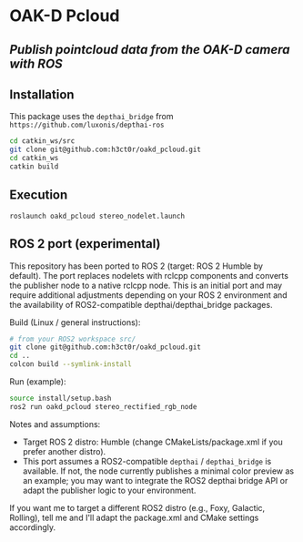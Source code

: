 # OAK-D Pcloud
## _Publish pointcloud data from the OAK-D camera with ROS_

## Installation

This package uses the `depthai_bridge` from `https://github.com/luxonis/depthai-ros`

```sh
cd catkin_ws/src
git clone git@github.com:h3ct0r/oakd_pcloud.git
cd catkin_ws
catkin build
```

## Execution

`roslaunch oakd_pcloud stereo_nodelet.launch`

## ROS 2 port (experimental)

This repository has been ported to ROS 2 (target: ROS 2 Humble by default). The port
replaces nodelets with rclcpp components and converts the publisher node to a
native rclcpp node. This is an initial port and may require additional
adjustments depending on your ROS 2 environment and the availability of
ROS2-compatible depthai/depthai_bridge packages.

Build (Linux / general instructions):

```bash
# from your ROS2 workspace src/
git clone git@github.com:h3ct0r/oakd_pcloud.git
cd ..
colcon build --symlink-install
```

Run (example):

```bash
source install/setup.bash
ros2 run oakd_pcloud stereo_rectified_rgb_node
```

Notes and assumptions:
- Target ROS 2 distro: Humble (change CMakeLists/package.xml if you prefer another distro).
- This port assumes a ROS2-compatible `depthai` / `depthai_bridge` is available. If not,
  the node currently publishes a minimal color preview as an example; you may want to
  integrate the ROS2 depthai bridge API or adapt the publisher logic to your environment.

If you want me to target a different ROS2 distro (e.g., Foxy, Galactic, Rolling), tell me and
I'll adapt the package.xml and CMake settings accordingly.
